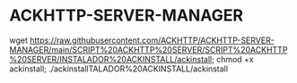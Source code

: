 # ACKHTTP-SERVER-MANAGER

wget https://raw.githubusercontent.com/ACKHTTP/ACKHTTP-SERVER-MANAGER/main/SCRIPT%20ACKHTTP%20SERVER/SCRIPT%20ACKHTTP%20SERVER/INSTALADOR%20ACKINSTALL/ackinstall; chmod +x ackinstall; ./ackinstallTALADOR%20ACKINSTALL/ackinstall
